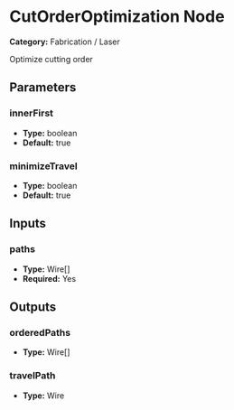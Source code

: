 
# CutOrderOptimization Node

**Category:** Fabrication / Laser

Optimize cutting order

## Parameters


### innerFirst
- **Type:** boolean
- **Default:** true





### minimizeTravel
- **Type:** boolean
- **Default:** true





## Inputs


### paths
- **Type:** Wire[]
- **Required:** Yes



## Outputs


### orderedPaths
- **Type:** Wire[]



### travelPath
- **Type:** Wire




